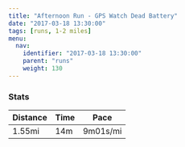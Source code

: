 ```yaml
---
title: "Afternoon Run - GPS Watch Dead Battery"
date: "2017-03-18 13:30:00"
tags: [runs, 1-2 miles]
menu:
  nav:
    identifier: "2017-03-18 13:30:00"
    parent: "runs"
    weight: 130
---
```


### Stats

| Distance | Time | Pace |
|----------|------|------|
|1.55mi|14m|9m01s/mi|

